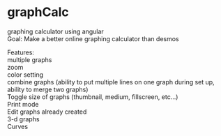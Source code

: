 # graphCalc
graphing calculator using angular<br>
Goal: Make a better online graphing calculator than desmos<br>

Features:<br>
multiple graphs<br>
zoom<br>
color setting<br>
combine graphs (ability to put multiple lines on one graph during set up, ability to merge two graphs)<br>
Toggle size of graphs (thumbnail, medium, fillscreen, etc...)<br>
Print mode<br>
Edit graphs already created<br>
3-d graphs<br>
Curves<br>
